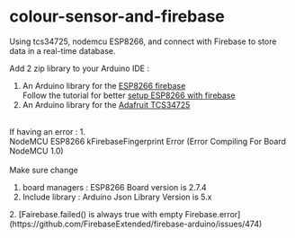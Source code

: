# colour-sensor-and-firebase
Using tcs34725, nodemcu ESP8266, and connect with Firebase to store data in a real-time database.

Add 2 zip  library to your Arduino IDE :
1. An Arduino library for the [ESP8266 firebase](https://github.com/FirebaseExtended/firebase-arduino)<br>
  Follow the tutorial for better [setup ESP8266 with firebase](https://www.youtube.com/watch?v=EsCkSNrWyq8) 
2. An Arduino library for the [Adafruit TCS34725](https://www.arduino.cc/reference/en/libraries/adafruit-tcs34725/)
</br>
 If having an error :
 1.
  <br />
  NodeMCU ESP8266 kFirebaseFingerprint Error (Error Compiling For Board NodeMCU 1.0)
  <br /><br/>
  Make sure change 
  <br />
  <ol>
  <li>board managers : ESP8266 Board version is 2.7.4 </li>
  <li>Include library : Arduino Json Library Version is 5.x </li>
  </ol>
2. [Fairebase.failed() is always true with empty Firebase.error](https://github.com/FirebaseExtended/firebase-arduino/issues/474)
